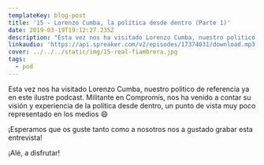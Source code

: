 ```yaml
---
templateKey: blog-post
title: '15 - Lorenzo Cumba, la política desde dentro (Parte 1)'
date: 2019-03-19T19:12:27.235Z
description: "Esta vez nos ha visitado Lorenzo Cumba, nuestro politico de referencia ya en este ilustre podcast.  Militante en Compromís, nos ha venido a contar su visión y experiencia de la política desde dentro, un punto de vista muy poco representado en los medios \U0001F604"
linkaudio: 'https://api.spreaker.com/v2/episodes/17374031/download.mp3'
cover: ../../../static/img/15-real-fiambrera.jpg
tags:
  - pod
---
```

Esta vez nos ha visitado Lorenzo Cumba, nuestro politico de referencia ya en este ilustre podcast.  Militante en Compromís, nos ha venido a contar su visión y experiencia de la política desde dentro, un punto de vista muy poco representado en los medios 😄

¡Esperamos que os guste tanto como a nosotros nos a gustado grabar esta entrevista!

¡Alé, a disfrutar!
